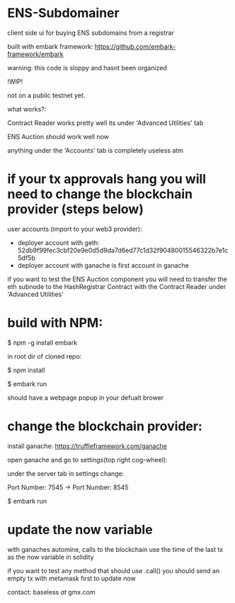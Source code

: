 # ENS-Subdomainer
client side ui for buying ENS subdomains from a registrar

built with embark framework: https://github.com/embark-framework/embark

warning: this code is sloppy and hasnt been organized

!WIP!

not on a public testnet yet.

what works?:

  Contract Reader works pretty well its under 'Advanced Utilities' tab
  
  ENS Auction should work well now
  
  anything under the 'Accounts' tab is completely useless atm



  # if your tx approvals hang you will need to change the blockchain provider (steps below)
  
  user accounts (import to your web3 provider):
  
  * deployer account with geth: 52db9f99fec3cbf20e9e0d5d9da7d6ed77c1d32f90480015546322b7e1c5df5b
  * deployer account with ganache is first account in ganache
  
  if you want to test the ENS Auction component you will need to transfer the eth subnode to the HashRegistrar Contract with the Contract Reader under 'Advanced Utilities'

  # build with NPM:
  
  $ npm -g install embark
  
  in root dir of cloned repo:
  
  $ npm install
  
  $ embark run
  
  should have a webpage popup in your defualt brower  
  
  
  # change the blockchain provider:
  
  install ganache: https://truffleframework.com/ganache
  
  open ganache and go to settings(top right cog-wheel):
  
   under the server tab in settings change:
    
   Port Number: 7545 -> Port Number: 8545
   
   $ embark run
   
   
   
   # update the now variable
   
   with ganaches automine, calls to the blockchain use the time of the last tx as the now variable in solidity
          
   if you want to test any method that should use .call() you should send an empty tx with metamask first to update now
          
   
  

    

contact: baseless *at* gmx.com
